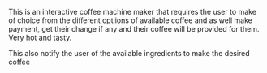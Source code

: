 This is an interactive coffee machine maker that requires the user to make of choice from the different optiions of available coffee and as well make payment, 
get their change if any and their coffee will be provided for them. Very hot and tasty.

This also notify the user of the available ingredients to make the desired coffee

